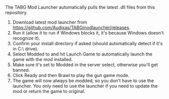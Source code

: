 The TABG Mod Launcher automatically pulls the latest .dll files from this repository.

1. Download latest mod launcher from https://github.com/Audixas/TABGmodlauncher/releases.
2. Run it (allow it to run if Windows blocks it, it's because Windows doesn't recognize it).
3. Confirm your install directory if asked (should automatically detect if it's in C:\ drive).
4. Select Modded to and hit Launch Game to automatically launch the game with the mod installed.
5. Make sure it's set to Modded in the server select, otherwise you'll get banned.
6. Click Ready and then Brawl to play the gun game mode.
7. The game will now always be modded, so you don't have to use the launcher. You only need to use the launcher if you need to update the mod or return the game to original.
